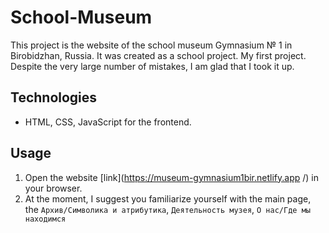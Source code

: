 # School-Museum

This project is the website of the school museum Gymnasium № 1 in Birobidzhan, Russia. It was created as a school project. My first project. Despite the very large number of mistakes, I am glad that I took it up.

## Technologies

- HTML, CSS, JavaScript for the frontend.

## Usage

1. Open the website [link](https://museum-gymnasium1bir.netlify.app /) in your browser.
2. At the moment, I suggest you familiarize yourself with the main page, the `Архив/Символика и атрибутика`, `Деятельность музея`, `О нас/Где мы находимся`
